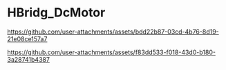 # HBridg_DcMotor

https://github.com/user-attachments/assets/bdd22b87-03cd-4b76-8d19-21e08ce157a7

https://github.com/user-attachments/assets/f83dd533-f018-43d0-b180-3a28741b4387



